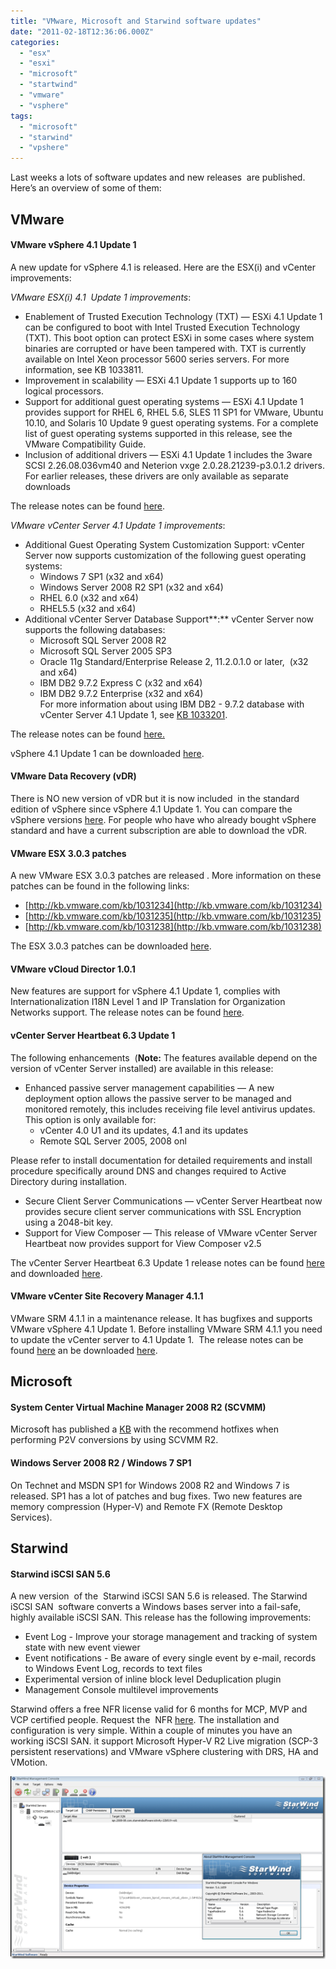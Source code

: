 ```yaml
---
title: "VMware, Microsoft and Starwind software updates"
date: "2011-02-18T12:36:06.000Z"
categories: 
  - "esx"
  - "esxi"
  - "microsoft"
  - "startwind"
  - "vmware"
  - "vsphere"
tags: 
  - "microsoft"
  - "starwind"
  - "vpshere"
---
```


Last weeks a lots of software updates and new releases  are published. Here’s an overview of some of them:

## VMware

#### **VMware vSphere 4.1 Update 1**

A new update for vSphere 4.1 is released. Here are the ESX(i) and vCenter improvements:

_VMware ESX(i) 4.1  Update 1 improvements_:

- Enablement of Trusted Execution Technology (TXT) — ESXi 4.1 Update 1 can be configured to boot with Intel Trusted Execution Technology (TXT). This boot option can protect ESXi in some cases where system binaries are corrupted or have been tampered with. TXT is currently available on Intel Xeon processor 5600 series servers. For more information, see KB 1033811.
- Improvement in scalability — ESXi 4.1 Update 1 supports up to 160 logical processors.
- Support for additional guest operating systems — ESXi 4.1 Update 1 provides support for RHEL 6, RHEL 5.6, SLES 11 SP1 for VMware, Ubuntu 10.10, and Solaris 10 Update 9 guest operating systems. For a complete list of guest operating systems supported in this release, see the VMware Compatibility Guide.
- Inclusion of additional drivers — ESXi 4.1 Update 1 includes the 3ware SCSI 2.26.08.036vm40 and Neterion vxge 2.0.28.21239-p3.0.1.2 drivers. For earlier releases, these drivers are only available as separate downloads

The release notes can be found [here](http://www.vmware.com/support/vsphere4/doc/vsp_esxi41_u1_rel_notes.html#resolvedissues).

_VMware vCenter Server 4.1 Update 1_ _improvements_:

- Additional Guest Operating System Customization Support: vCenter Server now supports customization of the following guest operating systems:
    - Windows 7 SP1 (x32 and x64)
    - Windows Server 2008 R2 SP1 (x32 and x64)
    - RHEL 6.0 (x32 and x64)
    - RHEL5.5 (x32 and x64)
- Additional vCenter Server Database Support**:** vCenter Server now supports the following databases:
    - Microsoft SQL Server 2008 R2
    - Microsoft SQL Server 2005 SP3
    - Oracle 11g Standard/Enterprise Release 2, 11.2.0.1.0 or later,  (x32 and x64)
    - IBM DB2 9.7.2 Express C (x32 and x64)
    - IBM DB2 9.7.2 Enterprise (x32 and x64)  
        For more information about using IBM DB2 - 9.7.2 database with vCenter Server 4.1 Update 1, see [KB 1033201](http://kb.vmware.com/kb/1033201).

The release notes can be found [here.](http://www.vmware.com/support/vsphere4/doc/vsp_vc41_u1_rel_notes.html#resolvedissues)

vSphere 4.1 Update 1 can be downloaded [here](http://downloads.vmware.com/d/info/datacenter_downloads/vmware_vsphere_4/4_0).

#### **VMware Data Recovery (vDR)**

There is NO new version of vDR but it is now included  in the standard edition of vSphere since vSphere 4.1 Update 1. You can compare the vSphere versions [here](http://www.vmware.com/products/vsphere/buy/editions_comparison.html). For people who have who already bought vSphere standard and have a current subscription are able to download the vDR.

#### **VMware ESX 3.0.3 patches**

A new VMware ESX 3.0.3 patches are released . More information on these patches can be found in the following links:

- [http://kb.vmware.com/kb/1031234](http://kb.vmware.com/kb/1031234)
- [http://kb.vmware.com/kb/1031235](http://kb.vmware.com/kb/1031235)
- [http://kb.vmware.com/kb/1031238](http://kb.vmware.com/kb/1031238)

The ESX 3.0.3 patches can be downloaded [here](http://www.vmware.com/patch/download/).

#### **VMware vCloud Director 1.0.1**

New features are support for vSphere 4.1 Update 1, complies with Internationalization I18N Level 1 and IP Translation for Organization Networks support. The release notes can be found [here](http://www.vmware.com/support/vcd/doc/rel_notes_vcloud_director_101.html).

#### **vCenter Server Heartbeat 6.3 Update 1**

The following enhancements  (**Note:** The features available depend on the version of vCenter Server installed) are available in this release:

- Enhanced passive server management capabilities — A new deployment option allows the passive server to be managed and monitored remotely, this includes receiving file level antivirus updates. This option is only available for:
    - vCenter 4.0 U1 and its updates, 4.1 and its updates
    - Remote SQL Server 2005, 2008 onl

Please refer to install documentation for detailed requirements and install procedure specifically around DNS and changes required to Active Directory during installation.

- Secure Client Server Communications — vCenter Server Heartbeat now provides secure client server communications with SSL Encryption using a 2048-bit key.
- Support for View Composer — This release of VMware vCenter Server Heartbeat now provides support for View Composer v2.5

The vCenter Server Heartbeat 6.3 Update 1 release notes can be found [here](http://www.vmware.com/support/heartbeat/doc/vcenter-server-heartbeat-63-u1-release-notes.html) and downloaded [here](http://downloads.vmware.com/d/info/datacenter_downloads/vmware_vsphere_4/4_0).

#### VMware vCenter Site Recovery Manager 4.1.1 

VMware SRM 4.1.1 in a maintenance release. It has bugfixes and supports VMware vSphere 4.1 Update 1. Before installing VMware SRM 4.1.1 you need to update the vCenter server to 4.1 Update 1.  The release notes can be found [here](http://www.vmware.com/support/srm/srm_releasenotes_4_1_1.html) an be downloaded [here](http://downloads.vmware.com/d/info/datacenter_downloads/vmware_vcenter_site_recovery_manager/4_0#product_downloads). 

## Microsoft

#### System Center Virtual Machine Manager 2008 R2 (SCVMM)

Microsoft has published a [KB](http://support.microsoft.com/default.aspx?scid=kb;EN-US;2397711) with the recommend hotfixes when performing P2V conversions by using SCVMM R2.

#### Windows Server 2008 R2 / Windows 7 SP1

On Technet and MSDN SP1 for Windows 2008 R2 and Windows 7 is released. SP1 has a lot of patches and bug fixes. Two new features are memory compression (Hyper-V) and Remote FX (Remote Desktop Services).

## Starwind

#### Starwind iSCSI SAN 5.6

A new version  of the  Starwind iSCSI SAN 5.6 is released. The Starwind iSCSI SAN  software converts a Windows bases server into a fail-safe, highly available iSCSI SAN. This release has the following improvements:

- Event Log - Improve your storage management and tracking of system state with new event viewer 
- Event notifications - Be aware of every single event by e-mail, records to Windows Event Log, records to text files 
- Experimental version of inline block level Deduplication plugin 
- Management Console multilevel improvements

Starwind offers a free NFR license valid for 6 months for MCP, MVP and VCP certified people. Request the  NFR [here](http://www.starwindsoftware.com/nfr-request). The installation and configuration is very simple. Within a couple of minutes you have an working iSCSI SAN. it support Microsoft Hyper-V R2 Live migration (SCP-3 persistent reservations) and VMware vSphere clustering with DRS, HA and VMotion.

[![image](images/image_thumb.png "image")](https://www.ivobeerens.nl/wp-content/uploads/2011/02/image.png)
